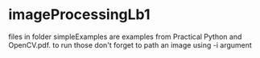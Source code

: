 # imageProcessingLb1
files in folder simpleExamples are examples from Practical Python and OpenCV.pdf. to run those don't forget to path an image using -i argument

